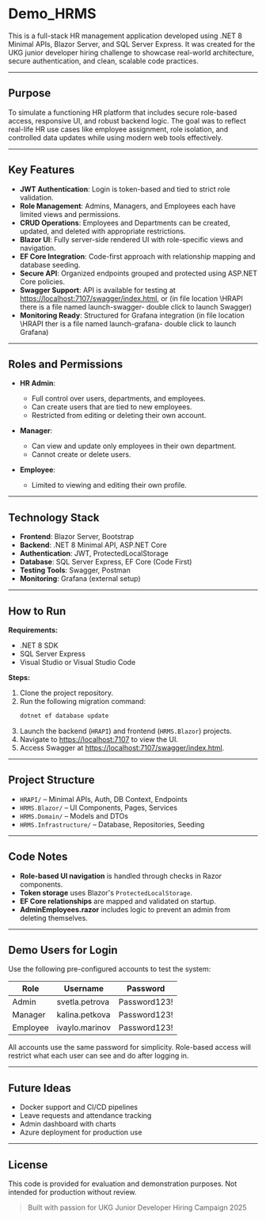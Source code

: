 # Demo_HRMS

This is a full-stack HR management application developed using .NET 8 Minimal APIs, Blazor Server, and SQL Server Express. It was created for the UKG junior developer hiring challenge to showcase real-world architecture, secure authentication, and clean, scalable code practices.

---

## Purpose

To simulate a functioning HR platform that includes secure role-based access, responsive UI, and robust backend logic. The goal was to reflect real-life HR use cases like employee assignment, role isolation, and controlled data updates while using modern web tools effectively.

---

## Key Features

- **JWT Authentication**: Login is token-based and tied to strict role validation.
- **Role Management**: Admins, Managers, and Employees each have limited views and permissions.
- **CRUD Operations**: Employees and Departments can be created, updated, and deleted with appropriate restrictions.
- **Blazor UI**: Fully server-side rendered UI with role-specific views and navigation.
- **EF Core Integration**: Code-first approach with relationship mapping and database seeding.
- **Secure API**: Organized endpoints grouped and protected using ASP.NET Core policies.
- **Swagger Support**: API is available for testing at [https://localhost:7107/swagger/index.html](https://localhost:7107/swagger/index.html), or (in file location \HRAPI there is a file named launch-swagger- double click to launch Swagger)
- **Monitoring Ready**: Structured for Grafana integration (in file location \HRAPI ther is a file named launch-grafana- double click to launch Grafana)

---

## Roles and Permissions

- **HR Admin**:

  - Full control over users, departments, and employees.
  - Can create users that are tied to new employees.
  - Restricted from editing or deleting their own account.

- **Manager**:

  - Can view and update only employees in their own department.
  - Cannot create or delete users.

- **Employee**:

  - Limited to viewing and editing their own profile.

---

## Technology Stack

- **Frontend**: Blazor Server, Bootstrap
- **Backend**: .NET 8 Minimal API, ASP.NET Core
- **Authentication**: JWT, ProtectedLocalStorage
- **Database**: SQL Server Express, EF Core (Code First)
- **Testing Tools**: Swagger, Postman
- **Monitoring**: Grafana (external setup)

---

## How to Run

**Requirements:**

- .NET 8 SDK
- SQL Server Express
- Visual Studio or Visual Studio Code

**Steps:**

1. Clone the project repository.
2. Run the following migration command:
   ```bash
   dotnet ef database update
   ```
3. Launch the backend (`HRAPI`) and frontend (`HRMS.Blazor`) projects.
4. Navigate to [https://localhost:7107](https://localhost:7107) to view the UI.
5. Access Swagger at [https://localhost:7107/swagger/index.html](https://localhost:7107/swagger/index.html).

---

## Project Structure

- `HRAPI/` – Minimal APIs, Auth, DB Context, Endpoints
- `HRMS.Blazor/` – UI Components, Pages, Services
- `HRMS.Domain/` – Models and DTOs
- `HRMS.Infrastructure/` – Database, Repositories, Seeding

---

## Code Notes

- **Role-based UI navigation** is handled through checks in Razor components.
- **Token storage** uses Blazor's `ProtectedLocalStorage`.
- **EF Core relationships** are mapped and validated on startup.
- **AdminEmployees.razor** includes logic to prevent an admin from deleting themselves.

---
## Demo Users for Login

Use the following pre-configured accounts to test the system:

| Role      | Username           | Password      |
|-----------|--------------------|---------------|
| Admin     | svetla.petrova     | Password123!  |
| Manager   | kalina.petkova     | Password123!  |
| Employee  | ivaylo.marinov     | Password123!  |

All accounts use the same password for simplicity. Role-based access will restrict what each user can see and do after logging in.

---

## Future Ideas

- Docker support and CI/CD pipelines
- Leave requests and attendance tracking
- Admin dashboard with charts
- Azure deployment for production use

---

## License

This code is provided for evaluation and demonstration purposes. Not intended for production without review.


> Built with passion for UKG Junior Developer Hiring Campaign 2025

